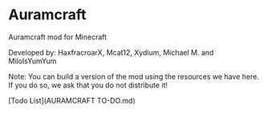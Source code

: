 <h1>Auramcraft</h1>
Auramcraft mod for Minecraft

Developed by: HaxfracroarX, Mcat12, Xydium, Michael M. and MiloIsYumYum

Note: You can build a version of the mod using the resources we have here. If you do so, we ask that you do not distribute it!

[Todo List](AURAMCRAFT TO-DO.md)

